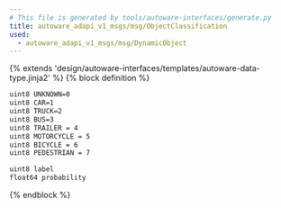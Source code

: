 ```yaml
---
# This file is generated by tools/autoware-interfaces/generate.py
title: autoware_adapi_v1_msgs/msg/ObjectClassification
used:
  - autoware_adapi_v1_msgs/msg/DynamicObject
---
```


{% extends 'design/autoware-interfaces/templates/autoware-data-type.jinja2' %}
{% block definition %}

```txt
uint8 UNKNOWN=0
uint8 CAR=1
uint8 TRUCK=2
uint8 BUS=3
uint8 TRAILER = 4
uint8 MOTORCYCLE = 5
uint8 BICYCLE = 6
uint8 PEDESTRIAN = 7

uint8 label
float64 probability
```

{% endblock %}
